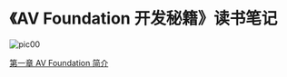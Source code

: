 # 《AV Foundation 开发秘籍》读书笔记


![pic00](https://github.com/Mayan29/ReadingNotes/blob/master/04.《AV%20Foundation%20开发秘籍》读书笔记/DATA/pic00.png) 



[第一章 AV Foundation 简介](https://github.com/Mayan29/ReadingNotes/blob/master/04.《AV%20Foundation%20开发秘籍》读书笔记/第一章%20AV%20Foundation%20简介.md)
